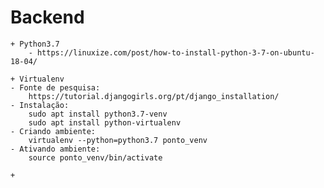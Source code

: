 # Backend
    + Python3.7
        - https://linuxize.com/post/how-to-install-python-3-7-on-ubuntu-18-04/

    + Virtualenv
	- Fonte de pesquisa:
	    https://tutorial.djangogirls.org/pt/django_installation/
	- Instalação:
	    sudo apt install python3.7-venv	
	    sudo apt install python-virtualenv
	- Criando ambiente:
	    virtualenv --python=python3.7 ponto_venv
	- Ativando ambiente:
	    source ponto_venv/bin/activate

    +

	  
